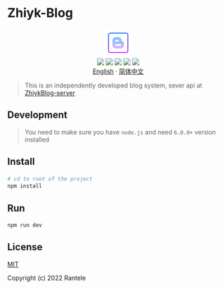 # Zhiyk-Blog

<p align='center'>
<img src="./public/logo1.png"><br/>
<a href=''><img src="https://img.shields.io/badge/vue-v3.2.37-brightgreen?style=flat&logo=Vue.js"></a>
<a href=''><img src="https://img.shields.io/badge/vite-v3.1.0-brightgreen?style=flat&logo=Vite"></a>
<a href=''><img src="https://img.shields.io/badge/typescript-v4.6.4-brightgreen?style=flat&logo=typescript"></a>
<a href=''><img src="https://img.shields.io/badge/node-v16.16.0-brightgreen?style=flat&logo=Node.js	"></a>
  <a href=''><img src="https://img.shields.io/badge/npm-v8.12.1-brightgreen?style=flat&logo=npm"></a>
  <br/>
  <a href='https://github.com/Rantele/ZhiykBlog/blob/main/README.md'>English</a>
  ·
  <a href='https://github.com/Rantele/ZhiykBlog/blob/main/README-cn.md'>简体中文</a>
</p>

> This is an independently developed blog system, sever api at [ZhiykBlog-server]()

## Development

> You need to make sure you have `node.js` and need `6.0.0+` version installed

## Install

```sh
# cd to root of the project
npm install
```

## Run

```sh
npm run dev
```

## License

[MIT](https://opensource.org/licenses/MIT)

Copyright (c) 2022 Rantele
